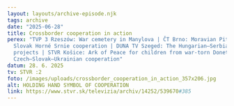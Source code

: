 ```yaml
---
layout: layouts/archive-episode.njk
tags: archive
date: "2025-06-28"
title: Crossborder cooperation in action
perex: "TVP 3 Rzeszów: War cemetery in Manylova | ČT Brno: Moravian Pitín and
  Slovak Horné Srnie cooperation | DUNA TV Szeged: The Hungarian–Serbian border
  projects | STVR Košice: Ark of Peace for children from war-torn Donetsk -
  Czech–Slovak–Ukrainian cooperation"
datum: 28. 6. 2025
tv: STVR :2
foto: /images/uploads/crossborder_cooperation_in_action_357x206.jpg
alt: HOLDING HAND SYMBOL OF COOPERATION
link: https://www.stvr.sk/televizia/archiv/14252/539670#385
---
```

